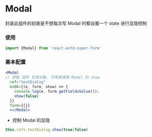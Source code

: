 # Modal
封装此组件的初衷是不想每次写 Modal 时都设置一个 state 进行显隐控制

### 使用
```jsx
import {Modal} from 'react-antd-super-form'
```

### 基本配置
```jsx
<Modal
// 获取 组件 实现对象, 可用来调用 Modal 的 show
  ref="testDialog"
  onOk={(e, form, show) => {
    console.log(e, form.getFieldsValue());
    show(false)
  }}
  form={{}}
  ></Modal>
```
- 控制 Modal 的显隐
```jsx
this.refs.testDialog.show(true|false)
```

